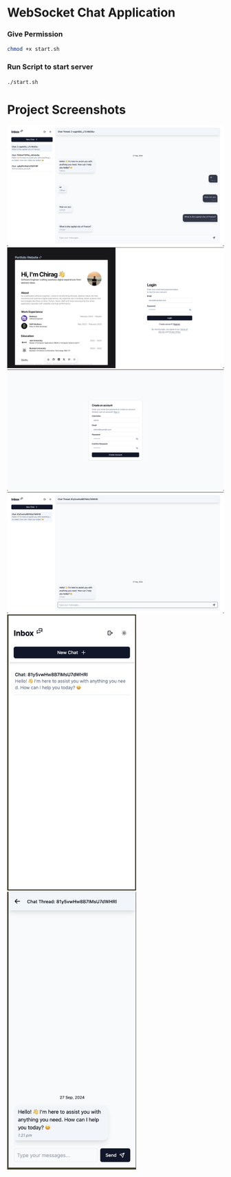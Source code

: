 # WebSocket Chat Application


### Give Permission
```bash
chmod +x start.sh
```
### Run Script to start server
```bash
./start.sh
```

# Project Screenshots

![image info](./screenshots/6.png)
![image info](./screenshots/1.png)
![image info](./screenshots/2.png)
![image info](./screenshots/3.png)
<img src="./screenshots/4.png" alt="image info" width="300" />
<img src="./screenshots/5.png" alt="image info" width="300" />